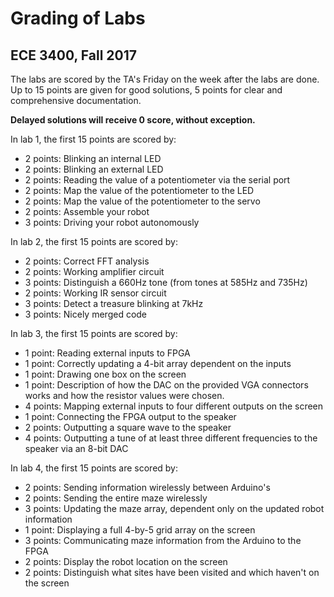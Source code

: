 # Grading of Labs
## ECE 3400, Fall 2017

The labs are scored by the TA's Friday on the week after the labs are done. Up to 15 points are given for good solutions, 5 points for clear and comprehensive documentation.

**Delayed solutions will receive 0 score, without exception.** 

In lab 1, the first 15 points are scored by:

* 2 points: Blinking an internal LED
* 2 points: Blinking an external LED
* 2 points: Reading the value of a potentiometer via the serial port
* 2 points: Map the value of the potentiometer to the LED
* 2 points: Map the value of the potentiometer to the servo
* 2 points: Assemble your robot
* 3 points: Driving your robot autonomously

In lab 2, the first 15 points are scored by:

* 2 points: Correct FFT analysis
* 2 points: Working amplifier circuit
* 3 points: Distinguish a 660Hz tone (from tones at 585Hz and 735Hz)
* 2 points: Working IR sensor circuit
* 3 points: Detect a treasure blinking at 7kHz
* 3 points: Nicely merged code

In lab 3, the first 15 points are scored by:

* 1 point: Reading external inputs to FPGA
* 1 point: Correctly updating a 4-bit array dependent on the inputs
* 1 point: Drawing one box on the screen
* 1 point: Description of how the DAC on the provided VGA connectors works and how the resistor values were chosen.
* 4 points: Mapping external inputs to four different outputs on the screen
* 1 point: Connecting the FPGA output to the speaker
* 2 points: Outputting a square wave to the speaker
* 4 points: Outputting a tune of at least three different frequencies to the speaker via an 8-bit DAC

In lab 4, the first 15 points are scored by:

* 2 points: Sending information wirelessly between Arduino's
* 2 points: Sending the entire maze wirelessly
* 3 points: Updating the maze array, dependent only on the updated robot information
* 1 point: Displaying a full 4-by-5 grid array on the screen
* 3 points: Communicating maze information from the Arduino to the FPGA
* 2 points: Display the robot location on the screen
* 2 points: Distinguish what sites have been visited and which haven't on the screen
